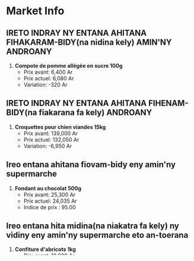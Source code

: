 # Market Info

## IRETO INDRAY NY ENTANA AHITANA FIHAKARAM-BIDY(na nidina kely) AMIN'NY ANDROANY

1. **Compote de pomme allégée en sucre 100g**
   - Prix avant: 6,400 Ar
   - Prix actuel: 6,080 Ar
   - Variation: -320 Ar

## IRETO INDRAY NY ENTANA AHITANA FIHENAM-BIDY(na fiakarana fa kely) ANDROANY

1. **Croquettes pour chien viandes 15kg**
   - Prix avant: 139,000 Ar
   - Prix actuel: 132,050 Ar
   - Variation: -6,950 Ar

## Ireo entana ahitana fiovam-bidy eny amin'ny supermarche

1. **Fondant au chocolat 500g**
   - Prix avant: 25,300 Ar
   - Prix actuel: 24,035 Ar
   - Indice de prix : 95.00

## Ireo entana hita midina(na niakatra fa kely) ny vidiny eny amin'ny supermarche eto an-toerana

1. **Confiture d'abricots 1kg**
   - Prix avant: 19,900 Ar
   - Prix actuel: 17,500 Ar
   - Indice de prix : 87.94


